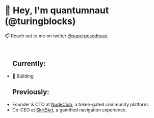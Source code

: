 <h1>👋 Hey, I'm quantumnaut (@turingblocks)</h1>
<p>📫 Reach out to me on twitter <a href="https://twitter.com/superposedtoast">@superposedtoast</a></p>
<br />
<ul>
<h2>Currently:</h2>
<li> 🔨 Building </li>
<h2>Previously:</h2>
<li>Founder & CTO at <a href="https://www.nude.club/">NudeClub</a>, a token-gated community platform.</li>
<li>Co-CEO at <a href="https://www.skrtskrt.world/">SkrtSkrt</a>, a gamified navigation experience.</li>
</ul>
